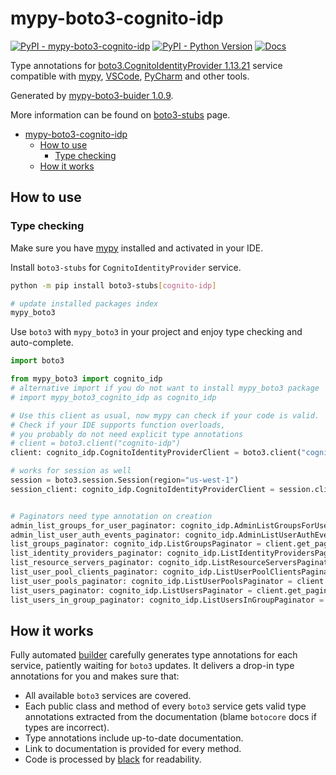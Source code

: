 # mypy-boto3-cognito-idp

[![PyPI - mypy-boto3-cognito-idp](https://img.shields.io/pypi/v/mypy-boto3-cognito-idp.svg?color=blue)](https://pypi.org/project/mypy-boto3-cognito-idp)
[![PyPI - Python Version](https://img.shields.io/pypi/pyversions/mypy-boto3-cognito-idp.svg?color=blue)](https://pypi.org/project/mypy-boto3-cognito-idp)
[![Docs](https://img.shields.io/readthedocs/mypy-boto3-builder.svg?color=blue)](https://mypy-boto3-builder.readthedocs.io/)

Type annotations for
[boto3.CognitoIdentityProvider 1.13.21](https://boto3.amazonaws.com/v1/documentation/api/1.13.21/reference/services/cognito-idp.html#CognitoIdentityProvider) service
compatible with [mypy](https://github.com/python/mypy), [VSCode](https://code.visualstudio.com/),
[PyCharm](https://www.jetbrains.com/pycharm/) and other tools.

Generated by [mypy-boto3-buider 1.0.9](https://github.com/vemel/mypy_boto3_builder).

More information can be found on [boto3-stubs](https://pypi.org/project/boto3-stubs/) page.

- [mypy-boto3-cognito-idp](#mypy-boto3-cognito-idp)
  - [How to use](#how-to-use)
    - [Type checking](#type-checking)
  - [How it works](#how-it-works)

## How to use

### Type checking

Make sure you have [mypy](https://github.com/python/mypy) installed and activated in your IDE.

Install `boto3-stubs` for `CognitoIdentityProvider` service.

```bash
python -m pip install boto3-stubs[cognito-idp]

# update installed packages index
mypy_boto3
```

Use `boto3` with `mypy_boto3` in your project and enjoy type checking and auto-complete.

```python
import boto3

from mypy_boto3 import cognito_idp
# alternative import if you do not want to install mypy_boto3 package
# import mypy_boto3_cognito_idp as cognito_idp

# Use this client as usual, now mypy can check if your code is valid.
# Check if your IDE supports function overloads,
# you probably do not need explicit type annotations
# client = boto3.client("cognito-idp")
client: cognito_idp.CognitoIdentityProviderClient = boto3.client("cognito-idp")

# works for session as well
session = boto3.session.Session(region="us-west-1")
session_client: cognito_idp.CognitoIdentityProviderClient = session.client("cognito-idp")


# Paginators need type annotation on creation
admin_list_groups_for_user_paginator: cognito_idp.AdminListGroupsForUserPaginator = client.get_paginator("admin_list_groups_for_user")
admin_list_user_auth_events_paginator: cognito_idp.AdminListUserAuthEventsPaginator = client.get_paginator("admin_list_user_auth_events")
list_groups_paginator: cognito_idp.ListGroupsPaginator = client.get_paginator("list_groups")
list_identity_providers_paginator: cognito_idp.ListIdentityProvidersPaginator = client.get_paginator("list_identity_providers")
list_resource_servers_paginator: cognito_idp.ListResourceServersPaginator = client.get_paginator("list_resource_servers")
list_user_pool_clients_paginator: cognito_idp.ListUserPoolClientsPaginator = client.get_paginator("list_user_pool_clients")
list_user_pools_paginator: cognito_idp.ListUserPoolsPaginator = client.get_paginator("list_user_pools")
list_users_paginator: cognito_idp.ListUsersPaginator = client.get_paginator("list_users")
list_users_in_group_paginator: cognito_idp.ListUsersInGroupPaginator = client.get_paginator("list_users_in_group")
```

## How it works

Fully automated [builder](https://github.com/vemel/mypy_boto3_builder) carefully generates
type annotations for each service, patiently waiting for `boto3` updates. It delivers
a drop-in type annotations for you and makes sure that:

- All available `boto3` services are covered.
- Each public class and method of every `boto3` service gets valid type annotations
  extracted from the documentation (blame `botocore` docs if types are incorrect).
- Type annotations include up-to-date documentation.
- Link to documentation is provided for every method.
- Code is processed by [black](https://github.com/psf/black) for readability.